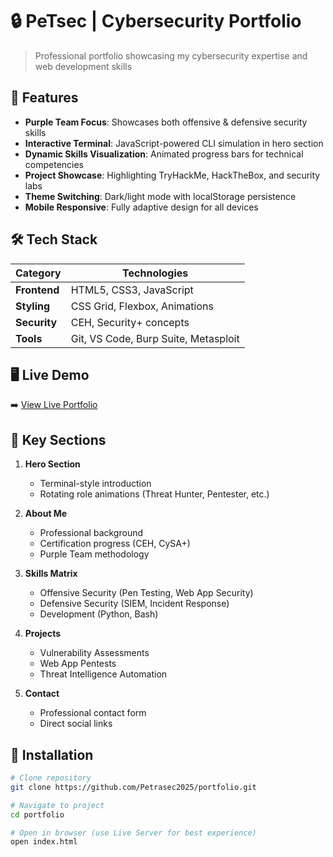 # 🔒 PeTsec | Cybersecurity Portfolio



> Professional portfolio showcasing my cybersecurity expertise and web development skills

## 🌟 Features

- **Purple Team Focus**: Showcases both offensive & defensive security skills
- **Interactive Terminal**: JavaScript-powered CLI simulation in hero section
- **Dynamic Skills Visualization**: Animated progress bars for technical competencies
- **Project Showcase**: Highlighting TryHackMe, HackTheBox, and security labs
- **Theme Switching**: Dark/light mode with localStorage persistence
- **Mobile Responsive**: Fully adaptive design for all devices

## 🛠 Tech Stack

| Category       | Technologies |
|----------------|--------------|
| **Frontend**   | HTML5, CSS3, JavaScript |
| **Styling**    | CSS Grid, Flexbox, Animations |
| **Security**   | CEH, Security+ concepts |
| **Tools**      | Git, VS Code, Burp Suite, Metasploit |

## 🖥️ Live Demo

➡️ [View Live Portfolio](https://petrasec2025.github.io/Web-Dev-Portfolio/)

## 📌 Key Sections

1. **Hero Section**  
   - Terminal-style introduction
   - Rotating role animations (Threat Hunter, Pentester, etc.)

2. **About Me**  
   - Professional background
   - Certification progress (CEH, CySA+)
   - Purple Team methodology

3. **Skills Matrix**  
   - Offensive Security (Pen Testing, Web App Security)
   - Defensive Security (SIEM, Incident Response)
   - Development (Python, Bash)

4. **Projects**  
   - Vulnerability Assessments
   - Web App Pentests
   - Threat Intelligence Automation

5. **Contact**  
   - Professional contact form
   - Direct social links

## 🚀 Installation

```bash
# Clone repository
git clone https://github.com/Petrasec2025/portfolio.git

# Navigate to project
cd portfolio

# Open in browser (use Live Server for best experience)
open index.html
